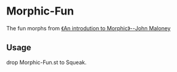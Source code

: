 # Morphic-Fun
The fun morphs from [《An introdution to Morphic》--John Maloney](https://rmod-files.lille.inria.fr/FreeBooks/CollectiveNBlueBook/morphic.final.pdf)

## Usage
drop Morphic-Fun.st to Squeak.
